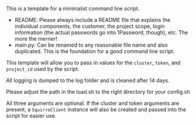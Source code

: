 This is a template for a minimalist command line script.

- README: Please always include a README file that explains the individual
  components, the customer, the project scope, login information (the actual
  passwords go into 1Password, though), etc. The more the merrier!
- main.py: Can be renamed to any reasonable file name and also duplicated. This
  is the foundation for a good command line script.

This template will allow you to pass in values for the `cluster`, `token`,
and `project_id` used by the script.

All logging is dumped to the log folder and is cleaned after 14 days.

Please adjust the path in the load.sh to the right directory for your config.sh

All three arguments are optional. If the cluster and token arguments are
present, a `SquirroClient` instance will also be created and passed into the
script for easier use.
